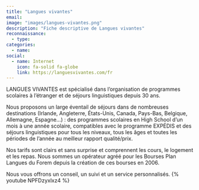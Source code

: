 ```yaml
---
title: "Langues vivantes"
email: 
image: "images/langues-vivantes.png"
description: "Fiche descriptive de Langues vivantes"
reconnaissance:
  - type: 
categories: 
  - name: 
social:
  - name: Internet
    icon: fa-solid fa-globe
    link: https://languesvivantes.com/fr
---
```

LANGUES VIVANTES est spécialisé dans l’organisation de programmes scolaires à l’étranger et de séjours linguistiques depuis 30 ans.

Nous proposons un large éventail de séjours dans de nombreuses destinations (Irlande, Angleterre, États-Unis, Canada, Pays-Bas, Belgique, Allemagne, Espagne…) : des programmes scolaires en High School d’un mois à une année scolaire, compatibles avec le programme EXPÉDIS et des séjours linguistiques pour tous les niveaux, tous les âges et toutes les périodes de l’année au meilleur rapport qualité/prix.

Nos tarifs sont clairs et sans surprise et comprennent les cours, le logement et les repas. Nous sommes un opérateur agréé pour les Bourses Plan Langues du Forem depuis la création de ces bourses en 2006.

Nous vous offrons un conseil, un suivi et un service personnalisés.
{% youtube NPFDzyxlxz4 %}
